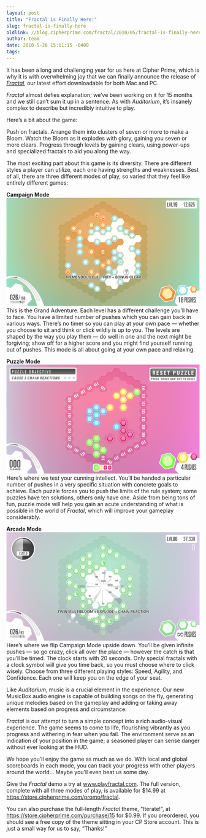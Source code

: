 ```yaml
---
layout: post
title: "Fractal is Finally Here!"
slug: fractal-is-finally-here
oldlink: //blog.cipherprime.com/fractal/2010/05/fractal-is-finally-here
author: team
date: 2010-5-26 15:11:15 -0400
tags: 
---
```


It has been a long and challenging year for us here at Cipher Prime, which is why it is with overwhelming joy that we can finally announce the release of [_Fractal_](http://www.playfractal.com), our latest effort downloadable for both Mac and PC.

_Fractal_ almost defies explanation; we’ve been working on it for 15 months and we still can’t sum it up in a sentence. As with _Auditorium_, it’s insanely complex to describe but incredibly intuitive to play.

Here’s a bit about the game:

Push on fractals. Arrange them into clusters of seven or more to make a Bloom. Watch the Bloom as it explodes with glory, gaining you seven or more clears. Progress through levels by gaining clears, using power-ups and specialized fractals to aid you along the way.

The most exciting part about this game is its diversity. There are different styles a player can utilize, each one having strengths and weaknesses. Best of all, there are three different modes of play, so varied that they feel like entirely different games:

**Campaign Mode**  
[![](/img/blog/electrify.png "electrify")](/img/blog/electrify.png)This is the Grand Adventure. Each level has a different challenge you’ll have to face. You have a limited number of pushes which you can gain back in various ways. There’s no timer so you can play at your own pace — whether you choose to sit and think or click wildly is up to you. The levels are shaped by the way you play them — do well in one and the next might be forgiving; show off for a higher score and you might find yourself running out of pushes. This mode is all about going at your own pace and relaxing.

**Puzzle Mode**  
[![](/img/blog/puzzle2.png "puzzle2")](/img/blog/puzzle2.png)Here’s where we test your cunning intellect. You’ll be handed a particular number of pushes in a very specific situation with concrete goals to achieve. Each puzzle forces you to push the limits of the rule system; some puzzles have ten solutions, others only have one. Aside from being tons of fun, puzzle mode will help you gain an acute understanding of what is possible in the world of _Fractal_, which will improve your gameplay considerably.

**Arcade Mode**  
[![](/img/blog/arcade1.png "arcade1")](/img/blog/arcade1.png)Here’s where we flip Campaign Mode upside down. You’ll be given infinite pushes — so go crazy, click all over the place — however the catch is that you’ll be timed. The clock starts with 20 seconds. Only special fractals with a clock symbol will give you time back, so you must choose where to click wisely. Choose from three different playing styles: Speed, Agility, and Confidence. Each one will keep you on the edge of your seat.

Like _Auditorium_, music is a crucial element in the experience. Our new MusicBox audio engine is capable of building songs on the fly, generating unique melodies based on the gameplay and adding or taking away elements based on progress and circumstance.

_Fractal_ is our attempt to turn a simple concept into a rich audio-visual experience. The game seems to come to life, flourishing vibrantly as you progress and withering in fear when you fail. The environment serve as an indication of your position in the game; a seasoned player can sense danger without ever looking at the HUD.

We hope you’ll enjoy the game as much as we do. With local and global scoreboards in each mode, you can track your progress with other players around the world… Maybe you’ll even beat us some day.

Give the _Fractal_ demo a try at www.playfractal.com. The full version, complete with all three modes of play, is available for $14.99 at https://store.cipherprime.com/promo/fractal.

You can also purchase the full-length _Fractal_ theme, “Iterate!”, at https://store.cipherprime.com/purchase/15 for $0.99. If you preordered, you should see a free copy of the theme sitting in your CP Store account. This is just a small way for us to say, “Thanks!”
